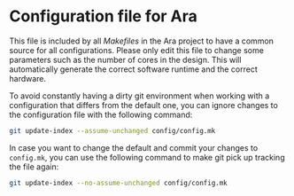 # Configuration file for Ara

This file is included by all *Makefiles* in the Ara project to have a common
source for all configurations. Please only edit this file to change some
parameters such as the number of cores in the design. This will automatically
generate the correct software runtime and the correct hardware.

To avoid constantly having a dirty git environment when working with a
configuration that differs from the default one, you can ignore changes to the
configuration file with the following command:

```bash
git update-index --assume-unchanged config/config.mk
```

In case you want to change the default and commit your changes to `config.mk`,
you can use the following command to make git pick up tracking the file again:

```bash
git update-index --no-assume-unchanged config/config.mk
```
